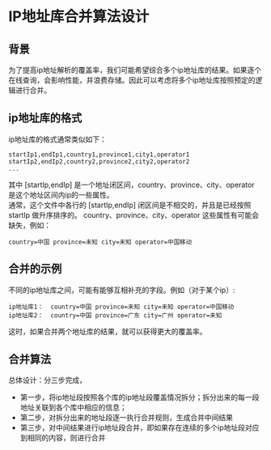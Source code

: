 # IP地址库合并算法设计
## 背景
为了提高ip地址解析的覆盖率，我们可能希望综合多个ip地址库的结果。如果逐个在线查询，会影响性能，并浪费存储。因此可以考虑将多个ip地址库按照预定的逻辑进行合并。  

## ip地址库的格式
ip地址库的格式通常类似如下：  
  ```text
  startIp1,endIp1,country1,province1,city1,operator1
  startIp2,endIp2,country2,province2,city2,operator2
  ...
  ```  
  其中 [startIp,endIp] 是一个地址闭区间，country、province、city、operator 是这个地址区间内ip的一些属性。  
  通常，这个文件中各行的 [startIp,endIp] 闭区间是不相交的，并且是已经按照 startIp 做升序排序的。
  country、province、city、operator 这些属性有可能会缺失，例如：  
```text
country=中国 province=未知 city=未知 operator=中国移动
```

## 合并的示例

不同的ip地址库之间，可能有能够互相补充的字段。例如（对于某个ip）:
```text
ip地址库1：  country=中国 province=未知 city=未知 operator=中国移动
ip地址库2：  country=中国 province=广东 city=广州 operator=未知
```
这时，如果合并两个地址库的结果，就可以获得更大的覆盖率。

## 合并算法
总体设计：分三步完成，  
* 第一步，将ip地址段按照各个库的ip地址段覆盖情况拆分；拆分出来的每一段地址关联到各个库中相应的信息；
* 第二步，对拆分出来的地址段逐一执行合并规则，生成合并中间结果
* 第三步，对中间结果进行ip地址段合并，即如果存在连续的多个ip地址段对应到相同的内容，则进行合并



